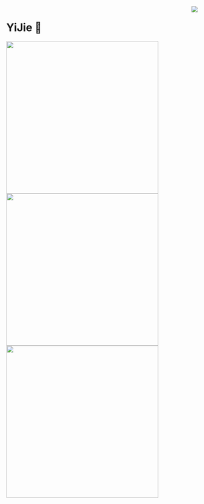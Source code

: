 <a href="#">
  <img align="right" src="https://metrics.lecoq.io/NWYLZW?template=terminal" />
</a>

# YiJie 👋

<img width="400px" src="https://github-readme-stats.vercel.app/api?username=NWYLZW&count_private=true&show_icons=true" >
<img width="400px" src="https://github-readme-stats.vercel.app/api/top-langs/?username=NWYLZW&layout=compact" >
<img width="400px" src="https://github-readme-stats.vercel.app/api/pin/?username=NWYLZW&repo=right-click-helper" >
